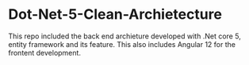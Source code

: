 # Dot-Net-5-Clean-Archietecture
This repo included the back end archieture developed with .Net core 5, entity framework and its feature. This also includes Angular 12 for the frontent development.
